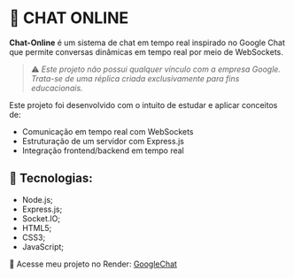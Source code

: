 # 💬 CHAT ONLINE

**Chat-Online** é um sistema de chat em tempo real inspirado no Google Chat que permite conversas dinâmicas em tempo real por meio de WebSockets.

> ⚠️ *Este projeto não possui qualquer vínculo com a empresa Google. Trata-se de uma réplica criada exclusivamente para fins educacionais.*

Este projeto foi desenvolvido com o intuito de estudar e aplicar conceitos de:

- Comunicação em tempo real com WebSockets
- Estruturação de um servidor com Express.js
- Integração frontend/backend em tempo real

## 🔧 Tecnologias:

- Node.js;
- Express.js;
- Socket.IO;
- HTML5;
- CSS3;
- JavaScript;

🔗 Acesse meu projeto no Render: [GoogleChat](#chat-online.onrender.com) 
